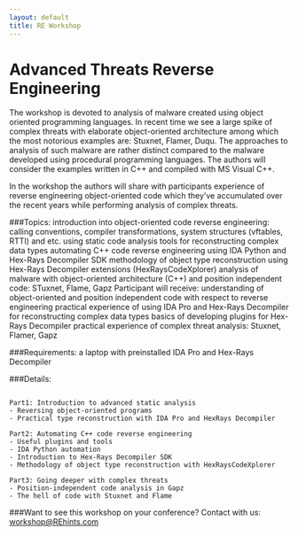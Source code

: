 ```yaml
---
layout: default
title: RE Workshop
---
```


Advanced Threats Reverse Engineering
====================================
The workshop is devoted to analysis of malware created using object oriented programming languages. In recent time we see a large spike of complex threats with elaborate object-oriented architecture among which the most notorious examples are: Stuxnet, Flamer, Duqu. The approaches to analysis of such malware are rather distinct compared to the malware developed using procedural programming languages. The authors will consider the examples written in C++ and compiled with MS Visual C++.

In the workshop the authors will share with participants experience of reverse engineering object-oriented code which they’ve accumulated over the recent years while performing analysis of complex threats.

###Topics:
introduction into object-oriented code reverse engineering: calling conventions, compiler transformations, system structures (vftables, RTTI) and etc.
using static code analysis tools for reconstructing complex data types
automating C++ code reverse engineering using IDA Python and Hex-Rays Decompiler SDK
methodology of object type reconstruction using Hex-Rays Decompiler extensions (HexRaysCodeXplorer)
analysis of malware with object-oriented architecture (C++) and position independent code: STuxnet, Flame, Gapz
Participant will receive:
understanding of object-oriented and position independent code with respect to reverse engineering
practical experience of using IDA Pro and Hex-Rays Decompiler for reconstructing complex data types
basics of developing plugins for Hex-Rays Decompiler
practical experience of complex threat analysis: Stuxnet, Flamer, Gapz

###Requirements:
a laptop with preinstalled IDA Pro and Hex-Rays Decompiler

###Details:
<pre><code>
Part1: Introduction to advanced static analysis
- Reversing object-oriented programs
- Practical type reconstruction with IDA Pro and HexRays Decompiler

Part2: Automating C++ code reverse engineering 
- Useful plugins and tools
- IDA Python automation
- Introduction to Hex-Rays Decompiler SDK
- Methodology of object type reconstruction with HexRaysCodeXplorer

Part3: Going deeper with complex threats 
- Position-independent code analysis in Gapz
- The hell of code with Stuxnet and Flame
</code></pre>

###Want to see this workshop on your conference? Contact with us: workshop@REhints.com 

